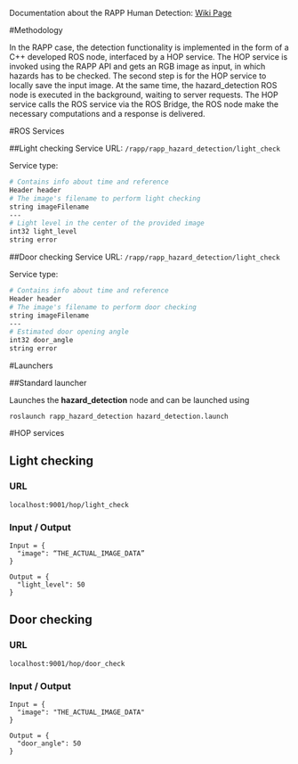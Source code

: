 Documentation about the RAPP Human Detection: [Wiki Page](https://github.com/rapp-project/rapp-platform/wiki/RAPP-Human-Detection)

#Methodology

In the RAPP case, the  detection functionality is implemented in the form of a C++ developed ROS node, interfaced by a HOP service. The HOP service is invoked using the RAPP API and gets an RGB image as input, in which hazards has to be checked. The second step is for the HOP service to locally save the input image. At the same time, the hazard_detection ROS node is executed in the background, waiting to server requests. The HOP service calls the ROS service via the ROS Bridge, the ROS node make the necessary computations and a response is delivered.

#ROS Services

##Light checking
Service URL: ```/rapp/rapp_hazard_detection/light_check```

Service type:
```bash
# Contains info about time and reference
Header header
# The image's filename to perform light checking
string imageFilename
---
# Light level in the center of the provided image
int32 light_level
string error
``` 

##Door checking
Service URL: ```/rapp/rapp_hazard_detection/light_check```

Service type:
```bash
# Contains info about time and reference
Header header
# The image's filename to perform door checking
string imageFilename
---
# Estimated door opening angle
int32 door_angle
string error
``` 

#Launchers

##Standard launcher

Launches the **hazard_detection** node and can be launched using
```
roslaunch rapp_hazard_detection hazard_detection.launch
```

#HOP services

## Light checking

### URL
```localhost:9001/hop/light_check ```

### Input / Output

```
Input = {
  "image": “THE_ACTUAL_IMAGE_DATA”
}
```
```
Output = {
  "light_level": 50
}
```

## Door checking

### URL
```localhost:9001/hop/door_check ```

### Input / Output

```
Input = {
  "image": "THE_ACTUAL_IMAGE_DATA"
}
```
```
Output = {
  "door_angle": 50
}
```
